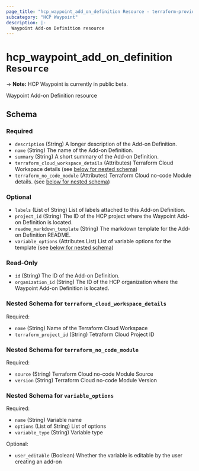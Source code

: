 ```yaml
---
page_title: "hcp_waypoint_add_on_definition Resource - terraform-provider-hcp"
subcategory: "HCP Waypoint"
description: |-
  Waypoint Add-on Definition resource
---
```


# hcp_waypoint_add_on_definition `Resource`

-> **Note:** HCP Waypoint is currently in public beta.

Waypoint Add-on Definition resource

<!-- schema generated by tfplugindocs -->
## Schema

### Required

- `description` (String) A longer description of the Add-on Definition.
- `name` (String) The name of the Add-on Definition.
- `summary` (String) A short summary of the Add-on Definition.
- `terraform_cloud_workspace_details` (Attributes) Terraform Cloud Workspace details (see [below for nested schema](#nestedatt--terraform_cloud_workspace_details))
- `terraform_no_code_module` (Attributes) Terraform Cloud no-code Module details. (see [below for nested schema](#nestedatt--terraform_no_code_module))

### Optional

- `labels` (List of String) List of labels attached to this Add-on Definition.
- `project_id` (String) The ID of the HCP project where the Waypoint Add-on Definition is located.
- `readme_markdown_template` (String) The markdown template for the Add-on Definition README.
- `variable_options` (Attributes List) List of variable options for the template (see [below for nested schema](#nestedatt--variable_options))

### Read-Only

- `id` (String) The ID of the Add-on Definition.
- `organization_id` (String) The ID of the HCP organization where the Waypoint Add-on Definition is located.

<a id="nestedatt--terraform_cloud_workspace_details"></a>
### Nested Schema for `terraform_cloud_workspace_details`

Required:

- `name` (String) Name of the Terraform Cloud Workspace
- `terraform_project_id` (String) Tetraform Cloud Project ID


<a id="nestedatt--terraform_no_code_module"></a>
### Nested Schema for `terraform_no_code_module`

Required:

- `source` (String) Terraform Cloud no-code Module Source
- `version` (String) Terraform Cloud no-code Module Version


<a id="nestedatt--variable_options"></a>
### Nested Schema for `variable_options`

Required:

- `name` (String) Variable name
- `options` (List of String) List of options
- `variable_type` (String) Variable type

Optional:

- `user_editable` (Boolean) Whether the variable is editable by the user creating an add-on
